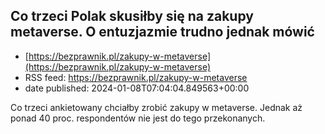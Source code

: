 ## Co trzeci Polak skusiłby się na zakupy metaverse. O entuzjazmie trudno jednak mówić
 - [https://bezprawnik.pl/zakupy-w-metaverse](https://bezprawnik.pl/zakupy-w-metaverse)
 - RSS feed: https://bezprawnik.pl/zakupy-w-metaverse
 - date published: 2024-01-08T07:04:04.849563+00:00

Co trzeci ankietowany chciałby zrobić zakupy w metaverse. Jednak aż ponad 40 proc. respondentów nie jest do tego przekonanych.

